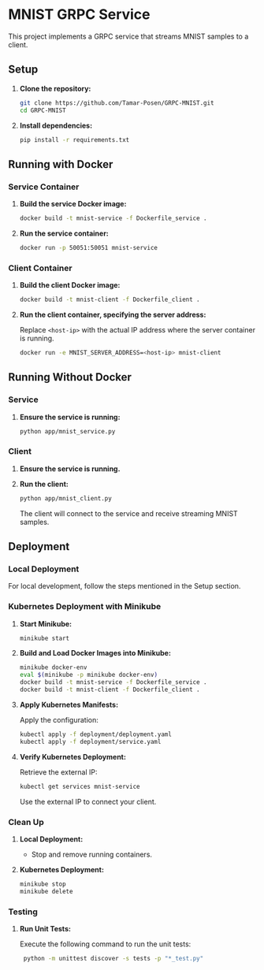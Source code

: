 # MNIST GRPC Service

This project implements a GRPC service that streams MNIST samples to a client.

## Setup

1. **Clone the repository:**

    ```bash
    git clone https://github.com/Tamar-Posen/GRPC-MNIST.git
    cd GRPC-MNIST
    ```

2. **Install dependencies:**

    ```bash
    pip install -r requirements.txt
    ```

## Running with Docker

### Service Container

1. **Build the service Docker image:**

    ```bash
    docker build -t mnist-service -f Dockerfile_service .
    ```

2. **Run the service container:**

    ```bash
    docker run -p 50051:50051 mnist-service
    ```

### Client Container

1. **Build the client Docker image:**

    ```bash
    docker build -t mnist-client -f Dockerfile_client .
    ```

2. **Run the client container, specifying the server address:**

    Replace `<host-ip>` with the actual IP address where the server container is running.

    ```bash
    docker run -e MNIST_SERVER_ADDRESS=<host-ip> mnist-client
    ```

## Running Without Docker

### Service

1. **Ensure the service is running:**

    ```bash
    python app/mnist_service.py
    ```

### Client

1. **Ensure the service is running.**

2. **Run the client:**

    ```bash
    python app/mnist_client.py
    ```

    The client will connect to the service and receive streaming MNIST samples.

## Deployment

### Local Deployment

For local development, follow the steps mentioned in the Setup section.

### Kubernetes Deployment with Minikube

1. **Start Minikube:**

    ```bash
    minikube start
    ```

2. **Build and Load Docker Images into Minikube:**

    ```bash
    minikube docker-env
    eval $(minikube -p minikube docker-env)
    docker build -t mnist-service -f Dockerfile_service .
    docker build -t mnist-client -f Dockerfile_client .
    ```

3. **Apply Kubernetes Manifests:**

    Apply the configuration:

    ```bash
    kubectl apply -f deployment/deployment.yaml
    kubectl apply -f deployment/service.yaml
    ```

4. **Verify Kubernetes Deployment:**

    Retrieve the external IP:

    ```bash
    kubectl get services mnist-service
    ```

    Use the external IP to connect your client.

### Clean Up

1. **Local Deployment:**

    - Stop and remove running containers.

2. **Kubernetes Deployment:**

    ```bash
    minikube stop
    minikube delete
   
### Testing

1. **Run Unit Tests:**

   Execute the following command to run the unit tests:
   
   ```bash
    python -m unittest discover -s tests -p "*_test.py"
    ```

  